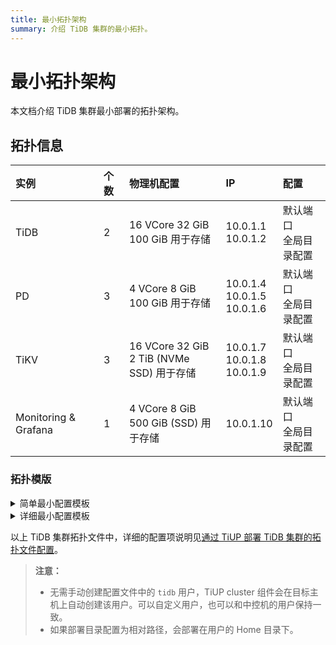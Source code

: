```yaml
---
title: 最小拓扑架构
summary: 介绍 TiDB 集群的最小拓扑。
---
```


# 最小拓扑架构

本文档介绍 TiDB 集群最小部署的拓扑架构。

## 拓扑信息

|实例 | 个数 | 物理机配置 | IP |配置 |
| :-- | :-- | :-- | :-- | :-- |
| TiDB |2 | 16 VCore 32 GiB <br/> 100 GiB 用于存储| 10.0.1.1 <br/> 10.0.1.2 | 默认端口 <br/>  全局目录配置 |
| PD | 3 | 4 VCore 8 GiB <br/> 100 GiB 用于存储|10.0.1.4 <br/> 10.0.1.5 <br/> 10.0.1.6 | 默认端口 <br/> 全局目录配置 |
| TiKV | 3 | 16 VCore 32 GiB <br/> 2 TiB (NVMe SSD) 用于存储 | 10.0.1.7 <br/> 10.0.1.8 <br/> 10.0.1.9 | 默认端口 <br/> 全局目录配置 |
| Monitoring & Grafana | 1 | 4 VCore 8 GiB <br/> 500 GiB (SSD) 用于存储 | 10.0.1.10 | 默认端口 <br/> 全局目录配置 |

### 拓扑模版

<details>
<summary>简单最小配置模板</summary>

```yaml
# # Global variables are applied to all deployments and used as the default value of
# # the deployments if a specific deployment value is missing.
global:
  user: "tidb"
  ssh_port: 22
  deploy_dir: "/tidb-deploy"
  data_dir: "/tidb-data"

pd_servers:
  - host: 10.0.1.4
  - host: 10.0.1.5
  - host: 10.0.1.6

tidb_servers:
  - host: 10.0.1.1
  - host: 10.0.1.2

tikv_servers:
  - host: 10.0.1.7
  - host: 10.0.1.8
  - host: 10.0.1.9

monitoring_servers:
  - host: 10.0.1.10

grafana_servers:
  - host: 10.0.1.10

alertmanager_servers:
  - host: 10.0.1.10
```

</details>

<details>
<summary>详细最小配置模板</summary>

```yaml
# # Global variables are applied to all deployments and used as the default value of
# # the deployments if a specific deployment value is missing.
global:
  user: "tidb"
  ssh_port: 22
  deploy_dir: "/tidb-deploy"
  data_dir: "/tidb-data"

# # Monitored variables are applied to all the machines.
monitored:
  node_exporter_port: 9100
  blackbox_exporter_port: 9115
  # deploy_dir: "/tidb-deploy/monitored-9100"
  # data_dir: "/tidb-data/monitored-9100"
  # log_dir: "/tidb-deploy/monitored-9100/log"

# # Server configs are used to specify the runtime configuration of TiDB components.
# # All configuration items can be found in TiDB docs:
# # - TiDB: https://docs.pingcap.com/zh/tidb/stable/tidb-configuration-file
# # - TiKV: https://docs.pingcap.com/zh/tidb/stable/tikv-configuration-file
# # - PD: https://docs.pingcap.com/zh/tidb/stable/pd-configuration-file
# # All configuration items use points to represent the hierarchy, e.g:
# #   readpool.storage.use-unified-pool
# #
# # You can overwrite this configuration via the instance-level `config` field.

server_configs:
  tidb:
    log.slow-threshold: 300
    binlog.enable: false
    binlog.ignore-error: false
  tikv:
    # server.grpc-concurrency: 4
    # raftstore.apply-pool-size: 2
    # raftstore.store-pool-size: 2
    # rocksdb.max-sub-compactions: 1
    # storage.block-cache.capacity: "16GB"
    # readpool.unified.max-thread-count: 12
    readpool.storage.use-unified-pool: false
    readpool.coprocessor.use-unified-pool: true
  pd:
    schedule.leader-schedule-limit: 4
    schedule.region-schedule-limit: 2048
    schedule.replica-schedule-limit: 64

pd_servers:
  - host: 10.0.1.4
    # ssh_port: 22
    # name: "pd-1"
    # client_port: 2379
    # peer_port: 2380
    # deploy_dir: "/tidb-deploy/pd-2379"
    # data_dir: "/tidb-data/pd-2379"
    # log_dir: "/tidb-deploy/pd-2379/log"
    # numa_node: "0,1"
    # # The following configs are used to overwrite the `server_configs.pd` values.
    # config:
    #   schedule.max-merge-region-size: 20
    #   schedule.max-merge-region-keys: 200000
  - host: 10.0.1.5
  - host: 10.0.1.6

tidb_servers:
  - host: 10.0.1.1
    # ssh_port: 22
    # port: 4000
    # status_port: 10080
    # deploy_dir: "/tidb-deploy/tidb-4000"
    # log_dir: "/tidb-deploy/tidb-4000/log"
    # numa_node: "0,1"
    # # The following configs are used to overwrite the `server_configs.tidb` values.
    # config:
    #   log.slow-query-file: tidb-slow-overwrited.log
  - host: 10.0.1.2

tikv_servers:
  - host: 10.0.1.7
    # ssh_port: 22
    # port: 20160
    # status_port: 20180
    # deploy_dir: "/tidb-deploy/tikv-20160"
    # data_dir: "/tidb-data/tikv-20160"
    # log_dir: "/tidb-deploy/tikv-20160/log"
    # numa_node: "0,1"
    # # The following configs are used to overwrite the `server_configs.tikv` values.
    # config:
    #   server.grpc-concurrency: 4
    #   server.labels: { zone: "zone1", dc: "dc1", host: "host1" }
  - host: 10.0.1.8
  - host: 10.0.1.9

monitoring_servers:
  - host: 10.0.1.10
    # ssh_port: 22
    # port: 9090
    # deploy_dir: "/tidb-deploy/prometheus-8249"
    # data_dir: "/tidb-data/prometheus-8249"
    # log_dir: "/tidb-deploy/prometheus-8249/log"

grafana_servers:
  - host: 10.0.1.10
    # port: 3000
    # deploy_dir: /tidb-deploy/grafana-3000

alertmanager_servers:
  - host: 10.0.1.10
    # ssh_port: 22
    # web_port: 9093
    # cluster_port: 9094
    # deploy_dir: "/tidb-deploy/alertmanager-9093"
    # data_dir: "/tidb-data/alertmanager-9093"
    # log_dir: "/tidb-deploy/alertmanager-9093/log"
```

</details>

以上 TiDB 集群拓扑文件中，详细的配置项说明见[通过 TiUP 部署 TiDB 集群的拓扑文件配置](/tiup/tiup-cluster-topology-reference.md)。

> **注意：**
>
> - 无需手动创建配置文件中的 `tidb` 用户，TiUP cluster 组件会在目标主机上自动创建该用户。可以自定义用户，也可以和中控机的用户保持一致。
> - 如果部署目录配置为相对路径，会部署在用户的 Home 目录下。

